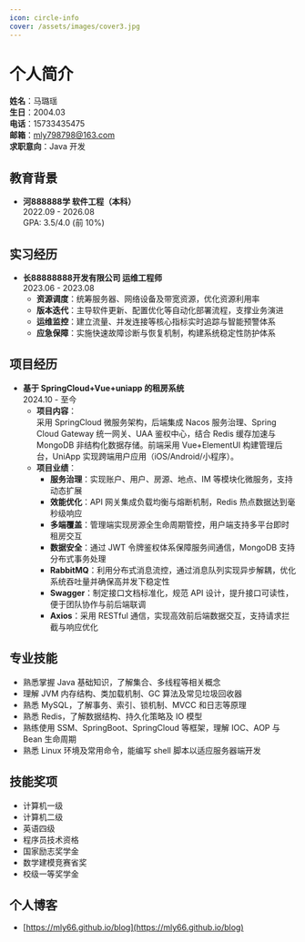 ```yaml
---
icon: circle-info
cover: /assets/images/cover3.jpg
---
```


# 个人简介

**姓名**：马璐瑶  
**生日**：2004.03  
**电话**：15733435475  
**邮箱**：mly798798@163.com  
**求职意向**：Java 开发


## 教育背景

- **河888888学 软件工程（本科）**  
  2022.09 - 2026.08  
  GPA: 3.5/4.0 (前 10%)

## 实习经历

- **长88888888开发有限公司 运维工程师**  
  2023.06 - 2023.08  
  - **资源调度**：统筹服务器、网络设备及带宽资源，优化资源利用率  
  - **版本迭代**：主导软件更新、配置优化等自动化部署流程，支撑业务演进  
  - **运维监控**：建立流量、并发连接等核心指标实时追踪与智能预警体系  
  - **应急保障**：实施快速故障诊断与恢复机制，构建系统稳定性防护体系  


## 项目经历

- **基于 SpringCloud+Vue+uniapp 的租房系统**  
  2024.10 - 至今  
  - **项目内容**：  
    采用 SpringCloud 微服务架构，后端集成 Nacos 服务治理、Spring Cloud Gateway 统一网关、UAA 鉴权中心，结合 Redis 缓存加速与 MongoDB 非结构化数据存储。前端采用 Vue+ElementUI 构建管理后台，UniApp 实现跨端用户应用（iOS/Android/小程序）。  
  - **项目业绩**：  
    - **服务治理**：实现账户、用户、房源、地点、IM 等模块化微服务，支持动态扩展  
    - **效能优化**：API 网关集成负载均衡与熔断机制，Redis 热点数据达到毫秒级响应  
    - **多端覆盖**：管理端实现房源全生命周期管控，用户端支持多平台即时租房交互  
    - **数据安全**：通过 JWT 令牌鉴权体系保障服务间通信，MongoDB 支持分布式事务处理  
    - **RabbitMQ**：利用分布式消息流控，通过消息队列实现异步解耦，优化系统吞吐量并确保高并发下稳定性  
    - **Swagger**：制定接口文档标准化，规范 API 设计，提升接口可读性，便于团队协作与前后端联调  
    - **Axios**：采用 RESTful 通信，实现高效前后端数据交互，支持请求拦截与响应优化


## 专业技能

- 熟悉掌握 Java 基础知识，了解集合、多线程等相关概念  
- 理解 JVM 内存结构、类加载机制、GC 算法及常见垃圾回收器  
- 熟悉 MySQL，了解事务、索引、锁机制、MVCC 和日志等原理  
- 熟悉 Redis，了解数据结构、持久化策略及 IO 模型  
- 熟练使用 SSM、SpringBoot、SpringCloud 等框架，理解 IOC、AOP 与 Bean 生命周期  
- 熟悉 Linux 环境及常用命令，能编写 shell 脚本以适应服务器端开发


## 技能奖项

- 计算机一级  
- 计算机二级  
- 英语四级  
- 程序员技术资格  
- 国家励志奖学金  
- 数学建模竞赛省奖  
- 校级一等奖学金


## 个人博客

- [https://mly66.github.io/blog](https://mly66.github.io/blog)
